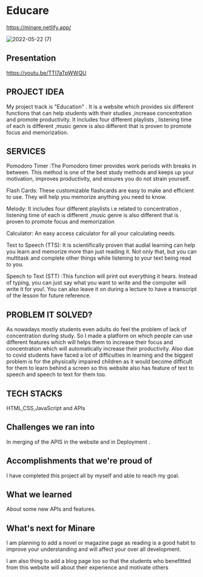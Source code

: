 # Educare
https://minare.netlify.app/


![2022-05-22 (7)](https://user-images.githubusercontent.com/76110970/169710317-cbe47738-481c-4f31-8dce-a204dd0113e0.png)

## Presentation

https://youtu.be/TTl7aTpWWQU

## PROJECT IDEA

My project track is "Education" . It is a
website which provides six different
functions that can help students with their
studies ,increase concentration and promote
productivity. It includes four different
playlists , listening time of each is different
,music genre is also different that is proven
to promote focus and memorization.

## SERVICES

Pomodoro Timer :The Pomodoro timer provides  work periods with  breaks in between. This method is one of the best study methods and keeps up your motivation, improves productivity, and ensures you do not strain yourself.

Flash Cards: These customizable flashcards are easy to make and efficient to use. They will help you memorize anything you need to know.

Melody: It includes four different playlists i.e
related to concentration , listening time
of each is different ,music genre is also
different that is proven to promote focus
and memorization

Calculator: An easy access calculator for all your calculating needs.

Text to Speech (TTS): It is scientifically proven that audial learning can help you learn and memorize more than just reading it. Not only that, but you can multitask and complete other things while listening to your text being read to you.

Speech to Text (STT) :This function will print out everything it hears. Instead of typing, you can just say what you want to write and the computer will write it for you!. You can also leave it on during a lecture to have a transcript of the lesson for future reference.

## PROBLEM IT SOLVED?

As nowadays mostly students even adults do feel the problem of lack of
concentration during study.
So I made a platform on which people can use different features which
will helps them to increase their focus and concentration which will
automatically increase their productivity.
Also due to covid students have faced a lot of difficulties in learning and
the biggest problem is for the physically impaired children as it would
become difficult for them to learn behind a screen so this website also
has feature of text to speech and speech to text for them too.

## TECH STACKS

HTML,CSS,JavaScript and APIs

## Challenges we ran into
In merging of the APIS in the website and in Deployment .


## Accomplishments that we're proud of
I have completed this project all by myself and able to reach my goal.
## What we learned
About some new APIs and features.

## What's next for Minare

I am planning to add a novel or magazine page as reading is a good habit to improve your understanding and will affect your over all development. 

I am also thing to add a blog page too so that the students who benefitted from this website will about  their experience and motivate others



